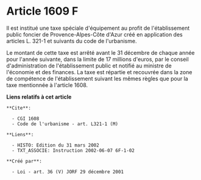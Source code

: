 # Article 1609 F

Il est institué une taxe spéciale d'équipement au profit de l'établissement public foncier de Provence-Alpes-Côte d'Azur créé
en application des articles L. 321-1 et suivants du code de l'urbanisme.

Le montant de cette taxe est arrêté avant le 31 décembre de chaque année pour l'année suivante, dans la limite de 17 millions
d'euros, par le conseil d'administration de l'établissement public et notifié au ministre de l'économie et des finances. La
taxe est répartie et recouvrée dans la zone de compétence de l'établissement suivant les mêmes règles que pour la taxe
mentionnée à l'article 1608.

**Liens relatifs à cet article**

	**Cite**:

	  - CGI 1608
	  - Code de l'urbanisme - art. L321-1 (M)

	**Liens**:

	  - HISTO: Edition du 31 mars 2002
	  - TXT_ASSOCIE: Instruction 2002-06-07 6F-1-02

	**Créé par**:

	  - Loi - art. 36 (V) JORF 29 décembre 2001
